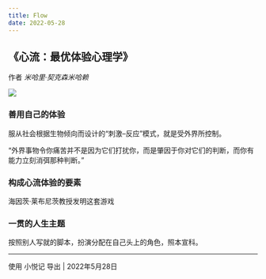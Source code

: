 ```yaml
---
title: Flow
date: 2022-05-28
---
```



## 《心流：最优体验心理学》
作者 *米哈里·契克森米哈赖*

![](https://wfqqreader-1252317822.image.myqcloud.com/cover/826/921826/t6_921826.jpg)

### 善用自己的体验

服从社会根据生物倾向而设计的“刺激–反应”模式，就是受外界所控制。

“外界事物令你痛苦并不是因为它们打扰你，而是肇因于你对它们的判断，而你有能力立刻消弭那种判断。”

### 构成心流体验的要素

海因茨·莱布尼茨教授发明这套游戏

### 一贯的人生主题

按照别人写就的脚本，扮演分配在自己头上的角色，照本宣科。
 

---
使用  小悦记  导出 | 2022年5月28日 
